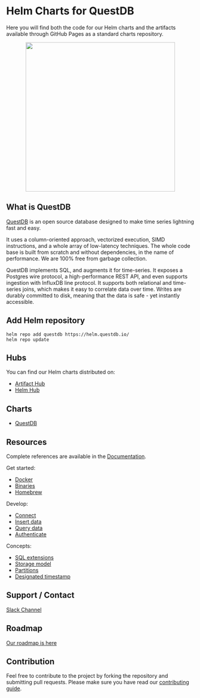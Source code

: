 # Helm Charts for QuestDB

Here you will find both the code for our Helm charts and the artifacts available
through GitHub Pages as a standard charts repository.

<!-- prettier-ignore-start -->
<div align="center">
  <a href="http://questdb.io">
    <img src=".github/containers.png" width="400" />
  </a>
</div>
<!-- prettier-ignore-end -->

## What is QuestDB

[QuestDB](https://questdb.io) is an open source database designed to make time
series lightning fast and easy.

It uses a column-oriented approach, vectorized execution, SIMD instructions, and
a whole array of low-latency techniques. The whole code base is built from
scratch and without dependencies, in the name of performance. We are 100% free
from garbage collection.

QuestDB implements SQL, and augments it for time-series. It exposes a Postgres
wire protocol, a high-performance REST API, and even supports ingestion with
InfluxDB line protocol. It supports both relational and time-series joins, which
makes it easy to correlate data over time. Writes are durably committed to disk,
meaning that the data is safe - yet instantly accessible.

## Add Helm repository

```shell
helm repo add questdb https://helm.questdb.io/
helm repo update
```

## Hubs

You can find our Helm charts distributed on:

- [Artifact Hub](https://artifacthub.io/packages/helm/questdb/questdb)
- [Helm Hub](https://hub.helm.sh/charts/questdb/questdb)

## Charts

- [QuestDB](charts/questdb/README.md)

## Resources

Complete references are available in the
[Documentation](https://questdb.io/docs/introduction/).

Get started:

- [Docker](https://questdb.io/docs/get-started/docker/)
- [Binaries](https://questdb.io/docs/get-started/binaries/)
- [Homebrew](https://questdb.io/docs/get-started/homebrew/)

Develop:

- [Connect](https://questdb.io/docs/develop/connect/)
- [Insert data](https://questdb.io/docs/develop/insert-data/)
- [Query data](https://questdb.io/docs/develop/query-data/)
- [Authenticate](https://questdb.io/docs/develop/authenticate/)

Concepts:

- [SQL extensions](https://questdb.io/docs/concept/sql-extensions/)
- [Storage model](https://questdb.io/docs/concept/storage-model/)
- [Partitions](https://questdb.io/docs/concept/partitions/)
- [Designated timestamp](https://questdb.io/docs/concept/designated-timestamp/)

## Support / Contact

[Slack Channel](https://slack.questdb.io)

## Roadmap

[Our roadmap is here](https://github.com/questdb/questdb/projects/3)

## Contribution

Feel free to contribute to the project by forking the repository and submitting
pull requests. Please make sure you have read our
[contributing guide](https://github.com/questdb/questdb-kubernetes/blob/master/CONTRIBUTING.md).

